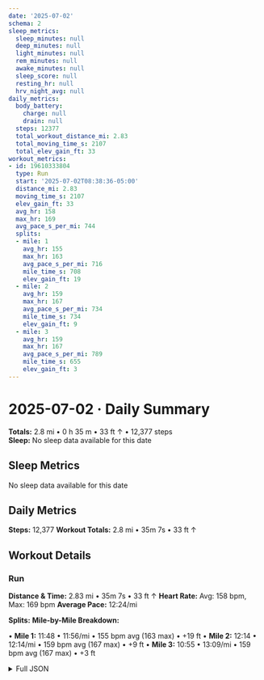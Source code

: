 ```yaml
---
date: '2025-07-02'
schema: 2
sleep_metrics:
  sleep_minutes: null
  deep_minutes: null
  light_minutes: null
  rem_minutes: null
  awake_minutes: null
  sleep_score: null
  resting_hr: null
  hrv_night_avg: null
daily_metrics:
  body_battery:
    charge: null
    drain: null
  steps: 12377
  total_workout_distance_mi: 2.83
  total_moving_time_s: 2107
  total_elev_gain_ft: 33
workout_metrics:
- id: 19610333804
  type: Run
  start: '2025-07-02T08:38:36-05:00'
  distance_mi: 2.83
  moving_time_s: 2107
  elev_gain_ft: 33
  avg_hr: 158
  max_hr: 169
  avg_pace_s_per_mi: 744
  splits:
  - mile: 1
    avg_hr: 155
    max_hr: 163
    avg_pace_s_per_mi: 716
    mile_time_s: 708
    elev_gain_ft: 19
  - mile: 2
    avg_hr: 159
    max_hr: 167
    avg_pace_s_per_mi: 734
    mile_time_s: 734
    elev_gain_ft: 9
  - mile: 3
    avg_hr: 159
    max_hr: 167
    avg_pace_s_per_mi: 789
    mile_time_s: 655
    elev_gain_ft: 3
---
```

# 2025-07-02 · Daily Summary
**Totals:** 2.8 mi • 0 h 35 m • 33 ft ↑ • 12,377 steps  
**Sleep:** No sleep data available for this date

## Sleep Metrics
No sleep data available for this date

## Daily Metrics
**Steps:** 12,377
**Workout Totals:** 2.8 mi • 35m 7s • 33 ft ↑

## Workout Details
### Run
**Distance & Time:** 2.83 mi • 35m 7s • 33 ft ↑
**Heart Rate:** Avg: 158 bpm, Max: 169 bpm
**Average Pace:** 12:24/mi

**Splits:**
**Mile-by-Mile Breakdown:**

• **Mile 1:** 11:48 • 11:56/mi • 155 bpm avg (163 max) • +19 ft
• **Mile 2:** 12:14 • 12:14/mi • 159 bpm avg (167 max) • +9 ft
• **Mile 3:** 10:55 • 13:09/mi • 159 bpm avg (167 max) • +3 ft


<details>
<summary>Full JSON</summary>

```json
{
  "date": "2025-07-02",
  "schema": 2,
  "sleep_metrics": {
    "sleep_minutes": null,
    "deep_minutes": null,
    "light_minutes": null,
    "rem_minutes": null,
    "awake_minutes": null,
    "sleep_score": null,
    "resting_hr": null,
    "hrv_night_avg": null
  },
  "daily_metrics": {
    "body_battery": {
      "charge": null,
      "drain": null
    },
    "steps": 12377,
    "total_workout_distance_mi": 2.83,
    "total_moving_time_s": 2107,
    "total_elev_gain_ft": 33
  },
  "workout_metrics": [
    {
      "id": 19610333804,
      "type": "Run",
      "start": "2025-07-02T08:38:36-05:00",
      "distance_mi": 2.83,
      "moving_time_s": 2107,
      "elev_gain_ft": 33,
      "avg_hr": 158,
      "max_hr": 169,
      "avg_pace_s_per_mi": 744,
      "splits": [
        {
          "mile": 1,
          "avg_hr": 155,
          "max_hr": 163,
          "avg_pace_s_per_mi": 716,
          "mile_time_s": 708,
          "elev_gain_ft": 19
        },
        {
          "mile": 2,
          "avg_hr": 159,
          "max_hr": 167,
          "avg_pace_s_per_mi": 734,
          "mile_time_s": 734,
          "elev_gain_ft": 9
        },
        {
          "mile": 3,
          "avg_hr": 159,
          "max_hr": 167,
          "avg_pace_s_per_mi": 789,
          "mile_time_s": 655,
          "elev_gain_ft": 3
        }
      ]
    }
  ]
}
```
</details>
